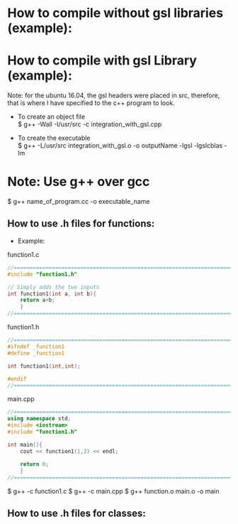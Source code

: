 # How to compile without gsl libraries (example):



# How to compile with gsl Library (example):

Note: for the ubuntu 16.04, the gsl headers were placed in src, therefore, that is where 
I have specified to the c++ program to look.

* To create an object file  
$ g++ -Wall -I/usr/src -c integration_with_gsl.cpp 

* To create the executable  
$ g++ -L/usr/src integration_with_gsl.o -o outputName -lgsl -lgslcblas -lm


# Note: Use g++ over gcc
$ g++ name_of_program.cc -o executable_name



## How to use .h files for functions:

* Example:   

function1.c
```cpp
//=================================================================================
#include "function1.h"

// Simply adds the two inputs
int function1(int a, int b){
	return a+b;	
	}
//=================================================================================
```   

function1.h 
```cpp
//=================================================================================
#ifndef _function1
#define _function1

int function1(int,int);

#endif
//=================================================================================
```    

main.cpp
```cpp
//=================================================================================
using namespace std;
#include <iostream>
#include "function1.h"

int main(){
	cout << function1(1,2) << endl;
	
	return 0;
	}
//=================================================================================
```   

$ g++ -c function1.c
$ g++ -c main.cpp
$ g++ function.o main.o -o main


## How to use .h files for classes:









